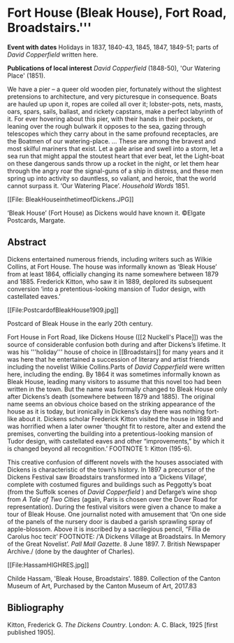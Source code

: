# Fort House (Bleak House), Fort Road, Broadstairs.'''

**Event with dates** Holidays in 1837, 1840-43, 1845, 1847, 1849-51; parts of _David Copperfield_ written here.

**Publications of local interest** _David Copperfield_ (1848-50), 'Our Watering Place' (1851).

We have a pier – a queer old wooden pier, fortunately without the slightest pretensions to architecture, and very picturesque in consequence. Boats are hauled up upon it, ropes are coiled all over it; lobster-pots, nets, masts, oars, spars, sails, ballast, and rickety capstans, make a perfect labyrinth of it. For ever hovering about this pier, with their hands in their pockets, or leaning over the rough bulwark it opposes to the sea, gazing through telescopes which they carry about in the same profound receptacles, are the Boatmen of our watering-place. … These are among the bravest and most skilful mariners that exist. Let a gale arise and swell into a storm, let a sea run that might appal the stoutest heart that ever beat, let the Light-boat on these dangerous sands throw up a rocket in the night, or let them hear through the angry roar the signal-guns of a ship in distress, and these men spring up into activity so dauntless, so valiant, and heroic, that the world cannot surpass it.
‘Our Watering Place’. _Household Words_ 1851.


[[File: BleakHouseinthetimeofDickens.JPG]]

‘Bleak House’ (Fort House) as Dickens would have known it. ©Elgate Postcards, Margate.



## Abstract
Dickens entertained numerous friends, including writers such as Wilkie Collins, at Fort House. The house was informally known as ‘Bleak House’ from at least 1864, officially changing its name somewhere between 1879 and 1885. Frederick Kitton, who saw it in 1889, deplored its subsequent conversion ‘into a pretentious-looking mansion of Tudor design, with castellated eaves.’ 


[[File:PostcardofBleakHouse1909.jpg]]

Postcard of Bleak House in the early 20th century.

Fort House in Fort Road, like Dickens House ([[2 Nuckell's Place]]) was the source of considerable confusion both during and after Dickens’s lifetime. It was his '''holiday''' house of choice in [[Broadstairs]] for many years and it was here that he entertained a succession of literary and artist friends including the novelist Wilkie Collins.Parts of _David Copperfield_ were written here, including the ending. By 1864 it was sometimes informally known as Bleak House, leading many visitors to assume that this novel too had been written in the town. But the name was formally changed to Bleak House only after Dickens’s death (somewhere between 1879  and 1885).
The original name seems an obvious choice based on the striking appearance of the house as it is today, but ironically in Dickens’s day there was nothing fort-like about it. Dickens scholar Frederick Kitton visited the house in 1889 and was horrified when a later owner ‘thought fit to restore, alter and extend the premises, converting the building into a pretentious-looking mansion of Tudor design, with castellated eaves and other “improvements,” by which it is changed beyond all recognition.’ FOOTNOTE 1: Kitton (195-6).

This creative confusion of different novels with the houses associated with Dickens is characteristic of the town’s history. In 1897 a precursor of the Dickens Festival saw Broadstairs transformed into a ‘Dickens Village’, complete with costumed figures and buildings such as Peggotty’s boat (from the Suffolk scenes of _David Copperfield_ ) and Defarge’s wine shop from _A Tale of Two Cities_ (again, Paris is chosen over the Dover Road for representation). During the festival visitors were given a chance to make a tour of Bleak House. One journalist noted with amusement that ‘On one side of the panels of the nursery door is daubed a garish sprawling spray of apple-blossom. Above it is inscribed by a sacrilegious pencil, “Fillia de Carolus hoc tecit’ FOOTNOTE: /‘A Dickens Village at Broadstairs. In Memory of the Great Novelist’. _Pall Mall Gazette_. 8 June 1897. 7. British Newspaper Archive./ (done by the daughter of Charles).

[[File:HassamHIGHRES.jpg]]

Childe Hassam, 'Bleak House, Broadstairs'. 1889. Collection of the Canton Museum of Art, Purchased by the Canton Museum of Art, 2017.83 


## Bibliography

Kitton, Frederick G. _The Dickens Country_. London: A. C. Black, 1925 [first published 1905].
